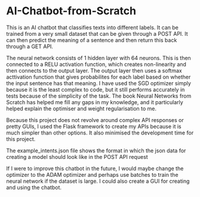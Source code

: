 # AI-Chatbot-from-Scratch

This is an AI chatbot that classifies texts into different labels.
It can be trained from a very small dataset that can be given through a POST API. 
It can then predict the meaning of a sentence and then return this back through a GET API.

The neural network consists of 1 hidden layer with 64 neurons. 
This is then connected to a RELU activation function, which creates non-linearity and then connects to the output layer.
The output layer then uses a softmax acttivation function that gives probabilites for each label based on whether the input sentence has that meaning.
I have used the SGD optimizer simply because it is the least complex to code, but it still performs accurately in tests because of the simplicity of the task.
The book Neural Networks from Scratch has helped me fill any gaps in my knowledge, and it particularly helped explain the optimiser and weight regularisation to me.

Because this project does not revolve around complex API responses or pretty GUIs, I used the Flask framework to create my APIs because it is much simpler than other options.
It also minimised the development time for this project.

The example_intents.json file shows the format in which the json data for creating a model should look like in the POST API request

If I were to improve this chatbot in the future, I would maybe change the optimizer to the ADAM optimizer and perhaps use batches to train the neural network if the dataset is large.
I could also create a GUI for creating and using the chatbot.
